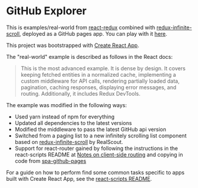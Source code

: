 GitHub Explorer
===============

This is examples/real-world from [react-redux](https://github.com/reactjs/redux)
combined with
[redux-infinite-scroll](https://github.com/RealScout/redux-infinite-scroll),
deployed as a GitHub pages app. You can play with it
[here](https://jstafford.github.io/github-explorer/).

This project was bootstrapped with
[Create React App](https://github.com/facebookincubator/create-react-app).

The "real-world" example is described as follows in the React docs:

> This is the most advanced example. It is dense by design. It covers keeping
> fetched entities in a normalized cache, implementing a custom middleware for
> API calls, rendering partially loaded data, pagination, caching responses,
> displaying error messages, and routing. Additionally, it includes Redux
> DevTools.

The example was modified in the following ways:
 * Used yarn instead of npm for everything
 * Updated all dependencies to the latest versions
 * Modified the middleware to pass the latest GitHub api version
 * Switched from a paging list to a new infinitely scrolling list component
 based on
 [redux-infinite-scroll](https://github.com/RealScout/redux-infinite-scroll)
 by RealScout.
 * Support for react-router gained by following the instructions in the
 react-scripts README at [Notes on client-side
 routing](https://github.com/facebookincubator/create-react-app/blob/master/packages/react-scripts/template/README.md#notes-on-client-side-routing)
 and copying in code from
 [spa-github-pages](https://github.com/rafrex/spa-github-pages)

For a guide on how to perform find some common tasks specific to apps built
with Create React App, see the [react-scripts
README](https://github.com/facebookincubator/create-react-app/blob/master/packages/react-scripts/template/README.md).
